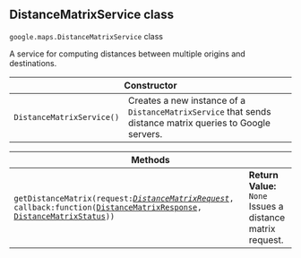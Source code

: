 <h2 id="DistanceMatrixService">
DistanceMatrixService
class
</h2><p>
<code><span itemprop="path">google.maps</span>.<span itemprop="name">DistanceMatrixService</span></code>
class
</p><p>A service for computing distances between multiple origins and destinations.</p><table class="constructors responsive" summary="class DistanceMatrixService - Constructor">
<thead>
<tr><th colspan="2">Constructor</th>
</tr></thead>
<tbody>
<tr>
<td><code>DistanceMatrixService()</code></td>
<td>Creates a new instance of a <code>DistanceMatrixService</code> that sends distance matrix queries to Google servers.</td>
</tr>
</tbody>
</table><table class="methods responsive" summary="class DistanceMatrixService - Methods">
<thead>
<tr><th colspan="2">Methods</th>
</tr></thead>
<tbody>
<tr>
<td><code>getDistanceMatrix(request:<a href="https://github.com/amenadiel/google-maps-documentation/blob/master/docs/DistanceMatrixRequest.md"><em>DistanceMatrixRequest</em></a>, callback:function(<a href="https://github.com/amenadiel/google-maps-documentation/blob/master/docs/DistanceMatrixResponse.md">DistanceMatrixResponse</a>, <a href="https://github.com/amenadiel/google-maps-documentation/blob/master/docs/DistanceMatrixStatus.md">DistanceMatrixStatus</a>))</code></td>
<td><div><strong>Return Value:</strong>&nbsp; <code>None</code></div>
<div class="desc">Issues a distance matrix request.</div></td>
</tr>
</tbody>
</table>